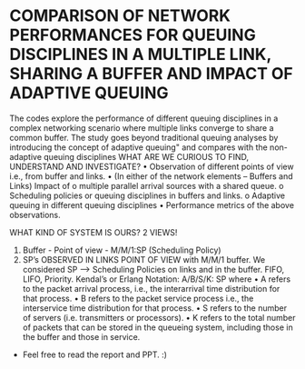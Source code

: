 # COMPARISON OF NETWORK PERFORMANCES FOR QUEUING DISCIPLINES IN A MULTIPLE LINK, SHARING A BUFFER AND IMPACT OF ADAPTIVE QUEUING

The codes explore the performance of different queuing disciplines in a complex networking scenario where multiple links converge to share a common buffer. The study goes beyond traditional queuing analyses by introducing the concept of adaptive queuing" and compares with the non-adaptive queuing disciplines
WHAT ARE WE CURIOUS TO FIND, UNDERSTAND AND INVESTIGATE?
• Observation of different points of view i.e., from buffer and links.
• (In either of the network elements – Buffers and Links) Impact of 
  o multiple parallel arrival sources with a shared queue.
  o Scheduling policies or queuing disciplines in buffers and links.
  o Adaptive queuing in different queuing disciplines
• Performance metrics of the above observations. 

WHAT KIND OF SYSTEM IS OURS? 2 VIEWS!
1) Buffer - Point of view - M/M/1:SP (Scheduling Policy)
2) SP’s OBSERVED IN LINKS POINT OF VIEW with M/M/1 buffer.
We considered SP --> Scheduling Policies on links and in the buffer. FIFO, LIFO, Priority.
Kendal’s or Erlang Notation:
A/B/S/K: SP where
• A refers to the packet arrival process, i.e., the interarrival time distribution for that process.
• B refers to the packet service process i.e., the interservice time distribution for that process.
• S refers to the number of servers (i.e. transmitters or processors). 
• K refers to the total number of packets that can be stored in the queueing system, including those 
in the buffer and those in service.


- Feel free to read the report and PPT. :)
